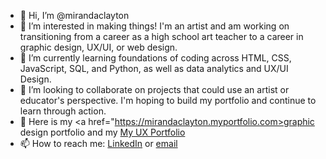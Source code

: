 - 👋 Hi, I’m @mirandaclayton
- 👀 I’m interested in making things! I'm an artist and am working on transitioning from a career as a high school art teacher to a career in graphic design, UX/UI, or web design.
- 🌱 I’m currently learning foundations of coding across HTML, CSS, JavaScript, SQL, and Python, as well as data analytics and UX/UI Design.
- 💞️ I’m looking to collaborate on projects that could use an artist or educator's perspective. I'm hoping to build my portfolio and continue to learn through action.
- 👀 Here is my <a href="https://mirandaclayton.myportfolio.com>graphic design portfolio</a> and my <a href="https:/mirandaleecreative.wixsite.com/uxportfolio">My UX Portfolio</a> 
- 📫 How to reach me: <a href="https://linkedin.com/mirandalclayton/">LinkedIn</a> or <a href="mailto:mirandaclayton92@gmail.com">email</a>

<!---
mirandaclayton/mirandaclayton is a ✨ special ✨ repository because its `README.md` (this file) appears on your GitHub profile.
You can click the Preview link to take a look at your changes.
--->
